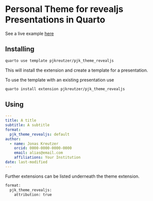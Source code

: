 # Personal Theme for revealjs Presentations in Quarto

See a live example [here](https://rawcdn.githack.com/pjkreutzer/pjk_theme_revealjs/92693f422b1d983071fd827f76b9dd9e5258ba7b/template.html)

## Installing


```bash
quarto use template pjkreutzer/pjk_theme_revealjs
```

This will install the extension and create a template for a presentation.

To use the template with an existing presentation use

```bash
quarto install extension pjkreutzer/pjk_theme_revealjs
```

## Using

```yaml
---
title: A title
subtitle: A subtitle
format:
  pjk_theme_revealjs: default
author:
  - name: Jonas Kreutzer
    orcid: 0000-0000-0000-0000
    email: alias@email.com
    affiliations: Your Institution
date: last-modified
---

```
Further extensions can be listed underneath the theme extension.

```bash
format:
  pjk_theme_revealjs:
    attribution: true
```

